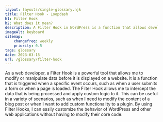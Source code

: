 ```yaml
--- 
layout: layouts/single-glossary.njk
title: Filter Hook - Loopdash
h1: Filter Hook
h2: What does it mean?
description: A Filter Hook in WordPress is a function that allows developers to modify or manipulate data before it is displayed or processed by WordPress core or plugins.
imageAlt: keyboard
sitemap:
	changefreq: weekly
	priority: 0.5
tags: glossary
date: 2023-03-15
url: /glossary/filter-hook
---
```


As a web developer, a Filter Hook is a powerful tool that allows me to modify or manipulate data before it is displayed on a website. It is a function that is triggered when a specific event occurs, such as when a user submits a form or when a page is loaded. The Filter Hook allows me to intercept the data that is being processed and apply custom logic to it. This can be useful in a variety of scenarios, such as when I need to modify the content of a blog post or when I want to add custom functionality to a plugin. By using Filter Hooks, I can easily customize the behavior of WordPress and other web applications without having to modify their core code.
